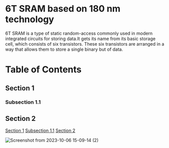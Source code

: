 # 6T SRAM based on 180 nm technology
6T SRAM is a type of static random-access commonly used in modern integrated circuits for storing data.It gets its name from its basic storage cell, which consists of six transistors. These six transistors are arranged in a way that allows them to store a single binary but of data.

# Table of Contents
## Section 1
### Subsection 1.1
## Section 2

[Section 1](#section-1)
[Subsection 1.1](#subsection-1-1)
[Section 2](#section-2)

![Screenshot from 2023-10-06 15-09-14 (2)](https://github.com/Subha175/SRAM/assets/123578848/b6b991b8-07eb-4c6e-b3ef-06f04df5b324)


